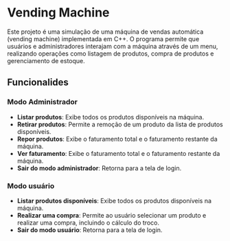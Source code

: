 # Vending Machine

Este projeto é uma simulação de uma máquina de vendas automática (vending machine) implementada em C++. 
O programa permite que usuários e administradores interajam com a máquina através de um menu, realizando operações como listagem de produtos, compra de produtos e gerenciamento de estoque.

## Funcionalides

### Modo Administrador

- **Listar produtos**: Exibe todos os produtos disponíveis na máquina.
- **Retirar produtos**: Permite a remoção de um produto da lista de produtos disponíveis.
- **Repor produtos**: Exibe o faturamento total e o faturamento restante da máquina.
- **Ver faturamento**: Exibe o faturamento total e o faturamento restante da máquina.
- **Sair do modo administrador**: Retorna para a tela de login.

### Modo usuário

- **Listar produtos disponíveis**: Exibe todos os produtos disponíveis na máquina.
- **Realizar uma compra**: Permite ao usuário selecionar um produto e realizar uma compra, incluindo o cálculo do troco.
- **Sair do modo usuário**: Retorna para a tela de login.
